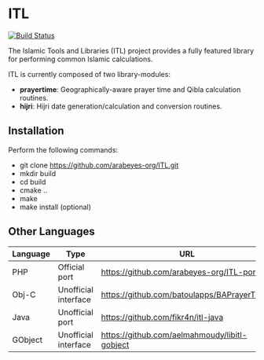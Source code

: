 # ITL
[![Build Status](https://travis-ci.org/arabeyes-org/ITL.svg?branch=master)](https://travis-ci.org/arabeyes-org/ITL)

The Islamic Tools and Libraries (ITL) project provides a fully featured library for performing common Islamic calculations.

ITL is currently composed of two library-modules:

  + **prayertime**: Geographically-aware prayer time and Qibla calculation routines.
  + **hijri**: Hijri date generation/calculation and conversion routines.

## Installation

Perform the following commands:
  * git clone https://github.com/arabeyes-org/ITL.git
  * mkdir build
  * cd build
  * cmake ..
  * make
  * make install (optional)

## Other Languages

| Language 	| Type                 	| URL                                         	|
|----------	|----------------------	|---------------------------------------------	|
| PHP      	| Official port        	| https://github.com/arabeyes-org/ITL-ports   	|
| Obj-C    	| Unofficial interface 	| https://github.com/batoulapps/BAPrayerTimes 	|
| Java     	| Unofficial port      	| https://github.com/fikr4n/itl-java          	|
| GObject  	| Unofficial interface 	| https://github.com/aelmahmoudy/libitl-gobject |
